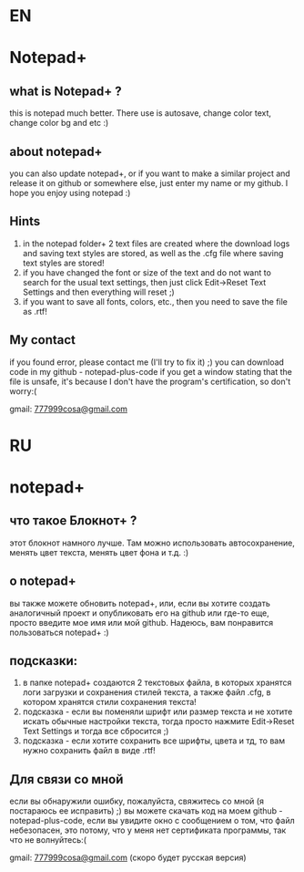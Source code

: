 # EN
# Notepad+

## what is Notepad+ ?
this is notepad much better. There use is autosave, change color text, change color bg and etc :)

## about notepad+ 
you can also update notepad+, or if you want to make a similar project and release it on github or somewhere else, just enter my name or my github. I hope you enjoy using notepad :)

## Hints
1) in the notepad folder+ 2 text files are created where the download logs and saving text styles are stored, as well as the .cfg file where saving text styles are stored!
2) if you have changed the font or size of the text and do not want to search for the usual text settings, then just click Edit->Reset Text Settings and then everything will reset ;) 
3) if you want to save all fonts, colors, etc., then you need to save the file as .rtf!

## My contact
if you found error, please contact me (I'll try to fix it) ;)
you can download code in my github - notepad-plus-code
if you get a window stating that the file is unsafe, it's because I don't have the program's certification, so don't worry:(

gmail: 777999cosa@gmail.com

# RU
# notepad+

## что такое Блокнот+ ?
этот блокнот намного лучше. Там можно использовать автосохранение, менять цвет текста, менять цвет фона и т.д. :)

## о notepad+
вы также можете обновить notepad+, или, если вы хотите создать аналогичный проект и опубликовать его на github или где-то еще, просто введите мое имя или мой github. Надеюсь, вам понравится пользоваться notepad+ :)

## подсказки:
1) в папке notepad+ создаются 2 текстовых файла, в которых хранятся логи загрузки и сохранения стилей текста, а также файл .cfg, в котором хранятся стили сохранения текста!
2) подсказка - если вы поменяли шрифт или размер текста и не хотите искать обычные настройки текста, тогда просто нажмите Edit->Reset Text Settings и тогда все сбросится ;) 
3) подсказка - если хотите сохранить все шрифты, цвета и тд, то вам нужно сохранить файл в виде .rtf!

## Для связи со мной
если вы обнаружили ошибку, пожалуйста, свяжитесь со мной (я постараюсь ее исправить) ;)
вы можете скачать код на моем github - notepad-plus-code, если вы увидите окно с сообщением о том, что файл небезопасен, это потому, что у меня нет сертификата программы, так что не волнуйтесь:(

gmail: 777999cosa@gmail.com
(скоро будет русская версия)
